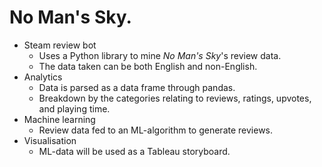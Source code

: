# No Man's Sky.
- Steam review bot
  - Uses a Python library to mine <i>No Man's Sky</i>'s review data.
  - The data taken can be both English and non-English.
- Analytics
  - Data is parsed as a data frame through pandas.
  - Breakdown by the categories relating to reviews, ratings, upvotes, and playing time.
- Machine learning
  - Review data fed to an ML-algorithm to generate reviews.
- Visualisation
  - ML-data will be used as a Tableau storyboard.
